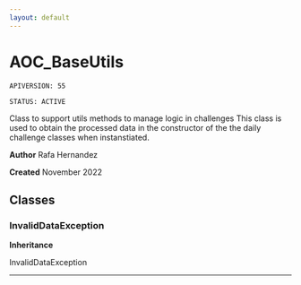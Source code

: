 ```yaml
---
layout: default
---
```

# AOC_BaseUtils

`APIVERSION: 55`

`STATUS: ACTIVE`

Class to support utils methods to manage logic in challenges
This class is used to obtain the processed data in the constructor of the
the daily challenge classes when instanstiated.


**Author** Rafa Hernandez


**Created** November 2022

## Classes
### InvalidDataException

**Inheritance**

InvalidDataException


---
